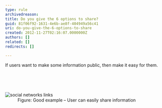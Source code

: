 ```yaml
---
type: rule
archivedreason: 
title: Do you give the 6 options to share?
guid: 81f06f92-1631-4e6b-ae8f-404949a56c41
uri: do-you-give-the-6-options-to-share
created: 2012-11-27T02:16:07.0000000Z
authors: []
related: []
redirects: []

---
```



<p>If users want to make some information public, then make it easy for them.</p>
<br><excerpt class='endintro'></excerpt><br>
​<dl class="goodImage"><dt><img alt="social networks links" src="http&#58;//www.ssw.com.au/ssw/Standards/Rules/Images/social-networks.jpg" /></dt>
<dd>Figure&#58; Good example – User can easily share information</dd></dl>



